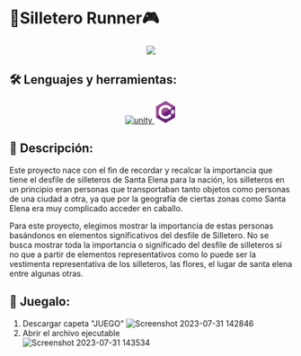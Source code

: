 # :runner:Silletero Runner:video_game:

<p align="center">
  <img align="center" height="500px" src="https://github.com/SantiagoAnzola1/Silletero-Runner/assets/134959710/f456c221-13a6-4f0e-b92d-e31636dc64d3"/>
</p>


## :hammer_and_wrench: Lenguajes y herramientas:
<p align="center"> 
   <a href="https://unity.com/" target="_blank" rel="noreferrer"> <img src="https://www.vectorlogo.zone/logos/unity3d/unity3d-icon.svg" alt="unity" width="40" height="40"/> </a>
  <a href="https://www.w3schools.com/cs/" target="_blank" rel="noreferrer"> <img src="https://raw.githubusercontent.com/devicons/devicon/master/icons/csharp/csharp-original.svg" alt="csharp" width="40" height="40"/> </a> 

</p>


## :page_with_curl: Descripción:
Este proyecto nace con el fin de recordar y recalcar la importancia que tiene el desfile de silleteros de Santa Elena para la nación, los silleteros en un principio eran personas que
transportaban tanto objetos como personas de una ciudad a otra, ya que por la geografía de ciertas zonas como Santa Elena era muy complicado acceder en caballo.

<p>Para este proyecto, elegimos mostrar la importancia de estas personas basándonos en elementos significativos del desfile de Silletero. No se busca mostrar toda la importancia o significado del desfile de silleteros si no que a partir de elementos representativos como lo puede ser la vestimenta representativa de los silleteros, las flores, el lugar de santa elena entre algunas otras.</p>

## :game_die: Juegalo:

1. Descargar capeta "JUEGO"
   ![Screenshot 2023-07-31 142846](https://github.com/SantiagoAnzola1/Silletero-Runner/assets/134959710/73fc3a84-2159-4291-9ab0-dbb30141440f)
2. Abrir el archivo ejecutable  
![Screenshot 2023-07-31 143534](https://github.com/SantiagoAnzola1/Silletero-Runner/assets/134959710/bd08afa1-2553-420d-b523-6f884e1ba380)
